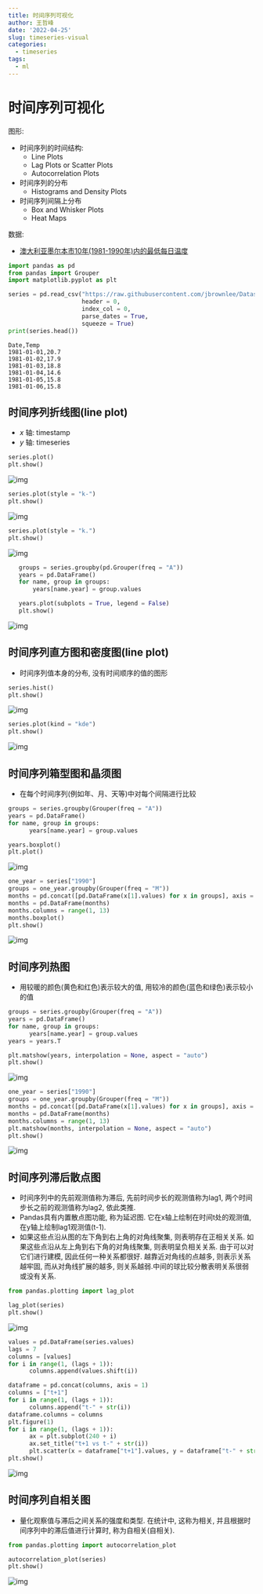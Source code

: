 ```yaml
---
title: 时间序列可视化
author: 王哲峰
date: '2022-04-25'
slug: timeseries-visual
categories:
  - timeseries
tags:
  - ml
---
```





# 时间序列可视化

图形: 

- 时间序列的时间结构: 
   - Line Plots
   - Lag Plots or Scatter Plots
   - Autocorrelation Plots
- 时间序列的分布
   - Histograms and Density Plots
- 时间序列间隔上分布
   - Box and Whisker Plots
   - Heat Maps

数据: 

- [澳大利亚墨尔本市10年(1981-1990年)内的最低每日温度](https://raw.githubusercontent.com/jbrownlee/Datasets/master/daily-min-temperatures.csv)

```python
import pandas as pd 
from pandas import Grouper
import matplotlib.pyplot as plt 

series = pd.read_csv("https://raw.githubusercontent.com/jbrownlee/Datasets/master/daily-min-temperatures.csv",
                     header = 0,
                     index_col = 0, 
                     parse_dates = True,
                     squeeze = True)
print(series.head())
```

```
Date,Temp
1981-01-01,20.7
1981-01-02,17.9
1981-01-03,18.8
1981-01-04,14.6
1981-01-05,15.8
1981-01-06,15.8
```

## 时间序列折线图(line plot)

- $x$ 轴: timestamp
- $y$ 轴: timeseries

```python
series.plot()
plt.show()
```

![img](images/line.png)
 

```python
series.plot(style = "k-")
plt.show()
```

![img](images/dashline.png)
 
```python
series.plot(style = "k.")
plt.show()
```

![img](images/point.png)
 

```python
   groups = series.groupby(pd.Grouper(freq = "A"))
   years = pd.DataFrame()
   for name, group in groups:
       years[name.year] = group.values

   years.plot(subplots = True, legend = False)
   plt.show()
```

![img](images/line_group.png)

## 时间序列直方图和密度图(line plot)

- 时间序列值本身的分布, 没有时间顺序的值的图形

```python
series.hist()
plt.show()
```

![img](images/hist.png)
 

```python
series.plot(kind = "kde")
plt.show()
```

![img](images/density.png)
 

## 时间序列箱型图和晶须图

- 在每个时间序列(例如年、月、天等)中对每个间隔进行比较

```python
groups = series.groupby(Grouper(freq = "A"))
years = pd.DataFrame()
for name, group in groups:
      years[name.year] = group.values

years.boxplot()
plt.plot()
```

![img](images/boxplot1.png)
 

```python
one_year = series["1990"]
groups = one_year.groupby(Grouper(freq = "M"))
months = pd.concat([pd.DataFrame(x[1].values) for x in groups], axis = 1)
months = pd.DataFrame(months)
months.columns = range(1, 13)
months.boxplot()
plt.show()
```

![img](images/boxplot2.png)

## 时间序列热图

- 用较暖的颜色(黄色和红色)表示较大的值, 用较冷的颜色(蓝色和绿色)表示较小的值

```python
groups = series.groupby(Grouper(freq = "A"))
years = pd.DataFrame()
for name, group in groups:
      years[name.year] = group.values
years = years.T

plt.matshow(years, interpolation = None, aspect = "auto")
plt.show()
```

![img](images/heatmap.png)
 
```python
one_year = series["1990"]
groups = one_year.groupby(Grouper(freq = "M"))
months = pd.concat([pd.DataFrame(x[1].values) for x in groups], axis = 1)
months = pd.DataFrame(months)
months.columns = range(1, 13)
plt.matshow(months, interpolation = None, aspect = "auto")
plt.show()
```

![img](images/heatmap2.png)
 

## 时间序列滞后散点图

- 时间序列中的先前观测值称为滞后, 先前时间步长的观测值称为lag1, 两个时间步长之前的观测值称为lag2, 依此类推.
- Pandas具有内置散点图功能, 称为延迟图. 它在x轴上绘制在时间t处的观测值, 在y轴上绘制lag1观测值(t-1).
- 如果这些点沿从图的左下角到右上角的对角线聚集, 则表明存在正相关关系. 
  如果这些点沿从左上角到右下角的对角线聚集, 则表明呈负相关关系. 由于可以对它们进行建模, 
  因此任何一种关系都很好. 越靠近对角线的点越多, 则表示关系越牢固, 而从对角线扩展的越多, 
  则关系越弱.中间的球比较分散表明关系很弱或没有关系.

```python
from pandas.plotting import lag_plot

lag_plot(series)
plt.show()
```

![img](images/lag.png)

```python
values = pd.DataFrame(series.values)
lags = 7
columns = [values]
for i in range(1, (lags + 1)):
      columns.append(values.shift(i))

dataframe = pd.concat(columns, axis = 1)
columns = ["t+1"]
for i in range(1, (lags + 1)):
      columns.append("t-" + str(i))
dataframe.columns = columns
plt.figure(1)
for i in range(1, (lags + 1)):
      ax = plt.subplot(240 + i)
      ax.set_title("t+1 vs t-" + str(i))
      plt.scatter(x = dataframe["t+1"].values, y = dataframe["t-" + str(i)].values)
plt.show()
```

![img](images/lag_grid.png)
 
## 时间序列自相关图

- 量化观察值与滞后之间关系的强度和类型. 在统计中, 这称为相关, 
  并且根据时间序列中的滞后值进行计算时, 称为自相关(自相关).

```python
from pandas.plotting import autocorrelation_plot

autocorrelation_plot(series)
plt.show()
```

![img](images/autocorrelation.png)

